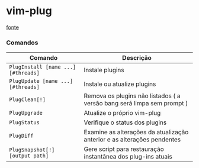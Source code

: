 # vim-plug

[fonte](https://github.com/junegunn/vim-plug)

### Comandos

| Comando                             | Descrição                                                    |
| ----------------------------------- | ------------------------------------------------------------ |
| `PlugInstall [name ...] [#threads]` | Instale plugins                                              |
| `PlugUpdate [name ...] [#threads]`  | Instale ou atualize plugins                                  |
| `PlugClean[!]`                      | Remova os plugins não listados ( a versão bang será limpa sem prompt ) |
| `PlugUpgrade`                       | Atualize o próprio vim-plug                                  |
| `PlugStatus`                        | Verifique o status dos plugins                               |
| `PlugDiff`                          | Examine as alterações da atualização anterior e as alterações pendentes |
| `PlugSnapshot[!] [output path]`     | Gere script para restauração instantânea dos plug-ins atuais |

